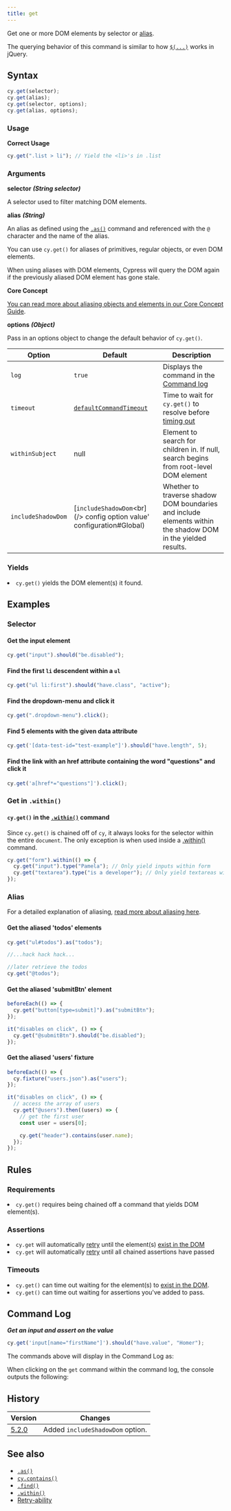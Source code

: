 ```yaml
---
title: get
---
```


Get one or more DOM elements by selector or [alias](/guides/core-concepts/variables-and-aliases).

<Alert type="info">

The querying behavior of this command is similar to how [`$(...)`](http://api.jquery.com/jQuery/) works in jQuery.

</Alert>

## Syntax

```javascript
cy.get(selector);
cy.get(alias);
cy.get(selector, options);
cy.get(alias, options);
```

### Usage

**<Icon name="check-circle" color="green"></Icon> Correct Usage**

```javascript
cy.get(".list > li"); // Yield the <li>'s in .list
```

### Arguments

**<Icon name="angle-right"></Icon> selector** **_(String selector)_**

A selector used to filter matching DOM elements.

**<Icon name="angle-right"></Icon> alias** **_(String)_**

An alias as defined using the [`.as()`](/api/commands/as) command and referenced with the `@` character and the name of the alias.

You can use `cy.get()` for aliases of primitives, regular objects, or even DOM elements.

When using aliases with DOM elements, Cypress will query the DOM again if the previously aliased DOM element has gone stale.

<Alert type="info">

<strong class="alert-header">Core Concept</strong>

[You can read more about aliasing objects and elements in our Core Concept Guide](/guides/core-concepts/variables-and-aliases#Aliases).

</Alert>

**<Icon name="angle-right"></Icon> options** **_(Object)_**

Pass in an options object to change the default behavior of `cy.get()`.

| Option             | Default                                                               | Description                                                                                                  |
| ------------------ | --------------------------------------------------------------------- | ------------------------------------------------------------------------------------------------------------ |
| `log`              | `true`                                                                | Displays the command in the [Command log](/guides/core-concepts/test-runner#Command-Log)                     |
| `timeout`          | [`defaultCommandTimeout`](/guides/references/configuration#Timeouts)  | Time to wait for `cy.get()` to resolve before [timing out](#Timeouts)                                        |
| `withinSubject`    | null                                                                  | Element to search for children in. If null, search begins from root-level DOM element                        |
| `includeShadowDom` | [`includeShadowDom`<br](/> config option value' configuration#Global) | Whether to traverse shadow DOM boundaries and include elements within the shadow DOM in the yielded results. |

### Yields [<Icon name="question-circle"/>](introduction-to-cypress#Subject-Management)

<List><li>`cy.get()` yields the DOM element(s) it found.</li></List>

## Examples

### Selector

#### Get the input element

```javascript
cy.get("input").should("be.disabled");
```

#### Find the first `li` descendent within a `ul`

```javascript
cy.get("ul li:first").should("have.class", "active");
```

#### Find the dropdown-menu and click it

```javascript
cy.get(".dropdown-menu").click();
```

#### Find 5 elements with the given data attribute

```javascript
cy.get('[data-test-id="test-example"]').should("have.length", 5);
```

#### Find the link with an href attribute containing the word "questions" and click it

```javascript
cy.get('a[href*="questions"]').click();
```

### Get in `.within()`

#### `cy.get()` in the [`.within()`](/api/commands/within) command

Since `cy.get()` is chained off of `cy`, it always looks for the selector within the entire `document`. The only exception is when used inside a [.within()](/api/commands/within) command.

```javascript
cy.get("form").within(() => {
  cy.get("input").type("Pamela"); // Only yield inputs within form
  cy.get("textarea").type("is a developer"); // Only yield textareas within form
});
```

### Alias

For a detailed explanation of aliasing, [read more about aliasing here](/guides/core-concepts/variables-and-aliases#Aliases).

#### Get the aliased 'todos' elements

```javascript
cy.get("ul#todos").as("todos");

//...hack hack hack...

//later retrieve the todos
cy.get("@todos");
```

#### Get the aliased 'submitBtn' element

```javascript
beforeEach(() => {
  cy.get("button[type=submit]").as("submitBtn");
});

it("disables on click", () => {
  cy.get("@submitBtn").should("be.disabled");
});
```

#### Get the aliased 'users' fixture

```javascript
beforeEach(() => {
  cy.fixture("users.json").as("users");
});

it("disables on click", () => {
  // access the array of users
  cy.get("@users").then((users) => {
    // get the first user
    const user = users[0];

    cy.get("header").contains(user.name);
  });
});
```

## Rules

### Requirements [<Icon name="question-circle"/>](introduction-to-cypress#Chains-of-Commands)

<List><li>`cy.get()` requires being chained off a command that yields DOM element(s).</li></List>

### Assertions [<Icon name="question-circle"/>](introduction-to-cypress#Assertions)

<List><li>`cy.get` will automatically [retry](/guides/core-concepts/retry-ability) until the element(s) [exist in the DOM](/guides/core-concepts/introduction-to-cypress#Default-Assertions)</li><li>`cy.get` will automatically [retry](/guides/core-concepts/retry-ability) until all chained assertions have passed</li></List>

### Timeouts [<Icon name="question-circle"/>](introduction-to-cypress#Timeouts)

<List><li>`cy.get()` can time out waiting for the element(s) to [exist in the DOM](/guides/core-concepts/introduction-to-cypress#Default-Assertions).</li><li>`cy.get()` can time out waiting for assertions you've added to pass.</li></List>

## Command Log

**_Get an input and assert on the value_**

```javascript
cy.get('input[name="firstName"]').should("have.value", "Homer");
```

The commands above will display in the Command Log as:

<DocsImage src="/img/api/get/get-element-and-make-an-assertion.png" alt="Command Log get" ></DocsImage>

When clicking on the `get` command within the command log, the console outputs the following:

<DocsImage src="/img/api/get/console-log-get-command-and-elements-found.png" alt="Console Log get" ></DocsImage>

## History

| Version                                     | Changes                          |
| ------------------------------------------- | -------------------------------- |
| [5.2.0](/guides/references/changelog#5-2-0) | Added `includeShadowDom` option. |

## See also

- [`.as()`](/api/commands/as)
- [`cy.contains()`](/api/commands/contains)
- [`.find()`](/api/commands/find)
- [`.within()`](/api/commands/within)
- [Retry-ability](/guides/core-concepts/retry-ability)
